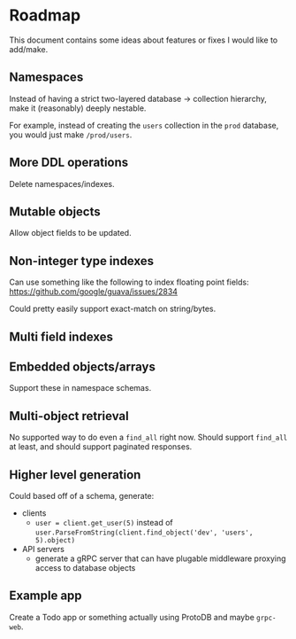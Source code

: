 # Roadmap

This document contains some ideas about features or fixes I would like to add/make.

## Namespaces

Instead of having a strict two-layered database -> collection hierarchy, make it (reasonably) deeply nestable.

For example, instead of creating the `users` collection in the `prod` database, you would just make `/prod/users`.

## More DDL operations

Delete namespaces/indexes.

## Mutable objects

Allow object fields to be updated.

## Non-integer type indexes

Can use something like the following to index floating point fields: https://github.com/google/guava/issues/2834

Could pretty easily support exact-match on string/bytes.

## Multi field indexes

## Embedded objects/arrays

Support these in namespace schemas.

## Multi-object retrieval

No supported way to do even a `find_all` right now. Should support `find_all` at least, and should support paginated responses.

## Higher level generation

Could based off of a schema, generate:
- clients
  - `user = client.get_user(5)` instead of `user.ParseFromString(client.find_object('dev', 'users', 5).object)`
- API servers
  - generate a gRPC server that can have plugable middleware proxying access to database objects
  
## Example app

Create a Todo app or something actually using ProtoDB and maybe `grpc-web`.